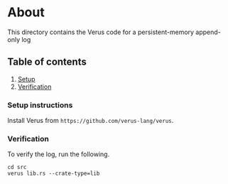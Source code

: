 # About

This directory contains the Verus code for a persistent-memory append-only
log

## Table of contents
1. [Setup](#setup-instructions)
2. [Verification](#verification)

### Setup instructions

Install Verus from `https://github.com/verus-lang/verus`.

### Verification

To verify the log, run the following.

```
cd src
verus lib.rs --crate-type=lib
```
